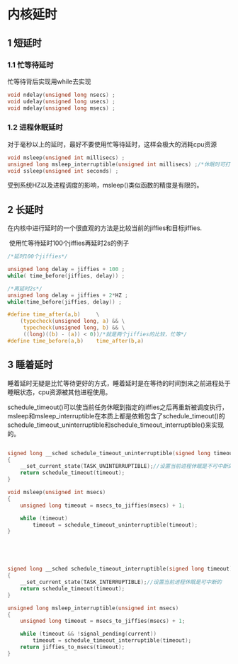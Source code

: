 # 内核延时

## 1 短延时

### 1.1 忙等待延时

忙等待背后实现用while去实现

```c
void ndelay(unsigned long nsecs) ;
void udelay(unsigned long usecs) ;
void mdelay(unsigned long msecs) ;
```

### 1.2 进程休眠延时

对于毫秒以上的延时，最好不要使用忙等待延时，这样会极大的消耗cpu资源

```c
void msleep(unsigned int millisecs) ;
unsigned long msleep_interruptible(unsigned int millisecs) ;/*休眠时可打断*/
void ssleep(unsigned int seconds) ;
```

受到系统HZ以及进程调度的影响，msleep()类似函数的精度是有限的。

## 2 长延时

​	在内核中进行延时的一个很直观的方法是比较当前的jiffies和目标jiffies.

​	使用忙等待延时100个jiffies再延时2s的例子

```c
/*延时100个jiffies*/

unsigned long delay = jiffies + 100 ;
while( time_before(jiffies, delay)) ;

/*再延时2s*/
unsigned long delay = jiffies + 2*HZ ;
while(time_before(jiffies, delay)) ;
```

```c
#define time_after(a,b)     \
    (typecheck(unsigned long, a) && \
     typecheck(unsigned long, b) && \
     ((long)((b) - (a)) < 0))/*就是两个jiffies的比较，忙等*/
#define time_before(a,b)    time_after(b,a) 
```

## 3 睡着延时

睡着延时无疑是比忙等待更好的方式，睡着延时是在等待的时间到来之前进程处于睡眠状态，cpu资源被其他进程使用。

schedule_timeout()可以使当前任务休眠到指定的jiffies之后再重新被调度执行，msleep和msleep_interruptible在本质上都是依赖包含了schedule_timeout()的schedule_timeout_uninterruptible和schedule_timeout_interruptible()来实现的。

```c

signed long __sched schedule_timeout_uninterruptible(signed long timeout)                                                                                     
{
    __set_current_state(TASK_UNINTERRUPTIBLE);//设置当前进程休眠是不可中断的
    return schedule_timeout(timeout);
}

void msleep(unsigned int msecs)
{
    unsigned long timeout = msecs_to_jiffies(msecs) + 1; 

    while (timeout)
        timeout = schedule_timeout_uninterruptible(timeout);
}





signed long __sched schedule_timeout_interruptible(signed long timeout)                                                                                       
{
    __set_current_state(TASK_INTERRUPTIBLE);//设置当前进程休眠是可中断的
    return schedule_timeout(timeout);
}

unsigned long msleep_interruptible(unsigned int msecs)
{
    unsigned long timeout = msecs_to_jiffies(msecs) + 1; 

    while (timeout && !signal_pending(current))
        timeout = schedule_timeout_interruptible(timeout);
    return jiffies_to_msecs(timeout);
}

```



